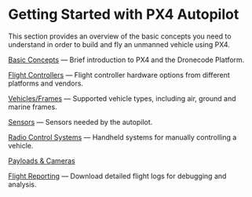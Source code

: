# Getting Started with PX4 Autopilot

This section provides an overview of the basic concepts you need to understand in order to build and fly an unmanned vehicle using PX4.

[Basic Concepts](../getting_started/px4_basic_concepts.md) — Brief introduction to PX4 and the Dronecode Platform.

[Flight Controllers](../getting_started/flight_controller_selection.md) — Flight controller hardware options from different platforms and vendors.

[Vehicles/Frames](../getting_started/frame_selection.md) — Supported vehicle types, including air, ground and marine frames.

[Sensors](../getting_started/sensor_selection.md) — Sensors needed by the autopilot.

[Radio Control Systems](../getting_started/rc_transmitter_receiver.md) — Handheld systems for manually controlling a vehicle.

[Payloads & Cameras](../payloads/README.md)

[Flight Reporting](../getting_started/flight_reporting.md) — Download detailed flight logs for debugging and analysis.
